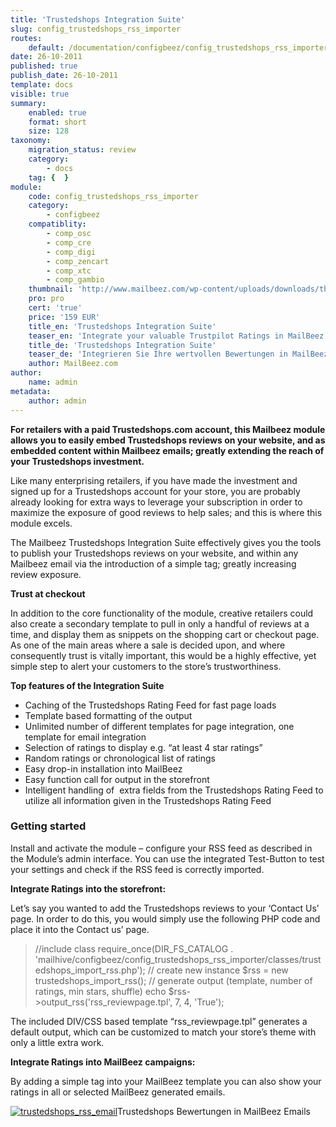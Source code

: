 ```yaml
---
title: 'Trustedshops Integration Suite'
slug: config_trustedshops_rss_importer
routes:
    default: /documentation/configbeez/config_trustedshops_rss_importer
date: 26-10-2011
published: true
publish_date: 26-10-2011
template: docs
visible: true
summary:
    enabled: true
    format: short
    size: 128
taxonomy:
    migration_status: review
    category:
        - docs
    tag: {  }
module:
    code: config_trustedshops_rss_importer
    category:
        - configbeez
    compatiblity:
        - comp_osc
        - comp_cre
        - comp_digi
        - comp_zencart
        - comp_xtc
        - comp_gambio
    thumbnail: 'http://www.mailbeez.com/wp-content/uploads/downloads/thumbnails/2011/10/icon_328.png'
    pro: pro
    cert: 'true'
    price: '159 EUR'
    title_en: 'Trustedshops Integration Suite'
    teaser_en: 'Integrate your valuable Trustpilot Ratings in MailBeez Campaigs and your Storefront (SEO)'
    title_de: 'Trustedshops Integration Suite'
    teaser_de: 'Integrieren Sie Ihre wertvollen Bewertungen in MailBeez Kampagnen und den Shop (SEO)'
    author: MailBeez.com
author:
    name: admin
metadata:
    author: admin
---
```


**For retailers with a paid Trustedshops.com account, this Mailbeez module allows you to easily embed Trustedshops reviews on your website, and as embedded content within Mailbeez emails; greatly extending the reach of your Trustedshops investment.**

Like many enterprising retailers, if you have made the investment and signed up for a Trustedshops account for your store, you are probably already looking for extra ways to leverage your subscription in order to maximize the exposure of good reviews to help sales; and this is where this module excels.

The Mailbeez Trustedshops Integration Suite effectively gives you the tools to publish your Trustedshops reviews on your website, and within any Mailbeez email via the introduction of a simple tag; greatly increasing review exposure.

**Trust at checkout**

In addition to the core functionality of the module, creative retailers could also create a secondary template to pull in only a handful of reviews at a time, and display them as snippets on the shopping cart or checkout page. As one of the main areas where a sale is decided upon, and where consequently trust is vitally important, this would be a highly effective, yet simple step to alert your customers to the store’s trustworthiness.

**Top features of the Integration Suite**

- Caching of the Trustedshops Rating Feed for fast page loads
- Template based formatting of the output
- Unlimited number of different templates for page integration, one template for email integration
- Selection of ratings to display e.g. “at least 4 star ratings”
- Random ratings or chronological list of ratings
- Easy drop-in installation into MailBeez
- Easy function call for output in the storefront
- Intelligent handling of  extra fields from the Trustedshops Rating Feed to utilize all information given in the Trustedshops Rating Feed

### Getting started

Install and activate the module – configure your RSS feed as described in the Module’s admin interface. You can use the integrated Test-Button to test your settings and check if the RSS feed is correctly imported.

**Integrate Ratings into the storefront:**

Let’s say you wanted to add the Trustedshops reviews to your ‘Contact Us’ page. In order to do this, you would simply use the following PHP code and place it into the Contact us’ page.

> //include class
>     require_once(DIR_FS_CATALOG . 'mailhive/configbeez/config_trustedshops_rss_importer/classes/trustedshops_import_rss.php');
>     // create new instance
>     $rss = new trustedshops_import_rss();
>     // generate output (template, number of ratings, min stars, shuffle)
>     echo $rss->output_rss('rss_reviewpage.tpl', 7, 4, 'True');

The included DIV/CSS based template “rss\_reviewpage.tpl” generates a default output, which can be customized to match your store’s theme with only a little extra work.

**Integrate Ratings into MailBeez campaigns:**

By adding a simple tag into your MailBeez template you can also show your ratings in all or selected MailBeez generated emails.

[![](http://www.mailbeez.com/wp-content/uploads/2011/10/trustedshops_rss_email-250x167.png "trustedshops_rss_email")](http://www.mailbeez.com/wp-content/uploads/2011/10/trustedshops_rss_email.png)Trustedshops Bewertungen in MailBeez Emails
